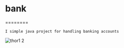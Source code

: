 # bank
========

```
I simple java project for handling banking accounts 
```


![thor1 2](https://cloud.githubusercontent.com/assets/18389653/18815451/9db36c32-834f-11e6-9610-78dcb464acc6.png)






